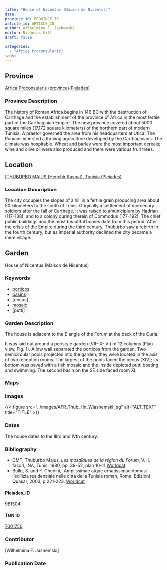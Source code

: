 ```yaml
---
title: "House of Nicentus (Maison de Nicentus)"
date:
province_id: PROVINCE_ID
article_id: ARTICLE_ID
author: Wilhelmina F. Jashemski
editor: Nicholas Gill
draft: false

categories:
  - "Africa Proconsularis"
tags:
---
```



## Province

[Africa Proconsularis (province)(Pleiades)](https://pleiades.stoa.org/places/981504)

### Province Description

The history of Roman Africa begins in 146 BC with the destruction of Carthage and the establishment of the province of Africa in the most fertile part of the Carthaginian Empire. The new province covered about 5000 square miles (17,172 square kilometers) of the northern part of modern Tunisia. A praetor governed the area from his headquarters at Utica. The Romans inherited a thriving agriculture developed by the Carthaginians. The climate was hospitable. Wheat and barley were the most important cereals; wine and olive oil were also produced and there were various fruit trees.

## Location

[[THUBURBO MAIUS (Henchir Kasbat), Tunisia (Pleiades)](https://pleiades.stoa.org/places/315220)

### Location Description

The city occupies the slopes of a hill in a fertile grain producing area about 50 kilometers to the south of Tunis. Originally a settlement of mercenary soldiers after the fall of Carthage, it was raised to amunicipium by Hadrian (117-138), and to a colony during therein of Commodus (177-192). The chief public buildings and the most beautiful homes date from this period. After the crisis of the Empire during the third century, Thuburbo saw a rebirth in the fourth century; but as imperial authority declined the city became a mere village.

## Garden

House of Nicentus (Maison de Nicentus)

### Keywords

- [porticos](http://vocab.getty.edu/page/aat/300004145)
- [basins](http://vocab.getty.edu/page/aat/300045614)
- [oecus]
- [mosaic](http://vocab.getty.edu/page/aat/300015342)
- [putti]

### Garden Description

The house is adjacent to the E angle of the Forum at the back of the Curia.

It was laid out around a peristyle garden (VII- X- VI) of 12 columns (Plan view, Fig. 1). A low wall separated the porticos from the garden. Two semicircular pools projected into the garden; they were located in the axis of two reception rooms. The largest of the pools faced the oecus (XIV); its bottom was paved with a fish mosaic and the inside depicted putti boating and swimming. The second basin on the SE side faced room XI.

### Maps

### Images

{{< figure src="../images/AFR_Thub_Hn_Wjashemski.jpg" alt="ALT_TEXT" title="TITLE" >}}

### Dates

The house dates to the IIIrd and IVth century.  

### Bibliography

*  CMT, Thuburbo  Majus,  *Les  mosaïques  de  la  région  du  Forum*,  V.  II,  fasc.1, INA, Tunis, 1980, pp. 39-52, plan 10-11 [Worldcat](http://www.worldcat.org/oclc/23232759)
*  Bullo, S. and F. Ghedini,. Amplissimae atque ornatissimae domus: l’edilizia residenziale nelle citta della Tunisia roman, Rome: Edizioni Quasar, 2003, p.221-223. [Worldcat](http://www.worldcat.org/oclc/989088620)

#### Pleiades_ID

[981504](https://pleiades.stoa.org/places/981504)

#### TGN ID

[7001750](http://vocab.getty.edu/page/tgn/7001750)

### Contributor

[Wilhelmina F. Jashemski]
<!--add in orcid id and info-->

### Publication Date
